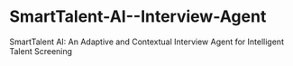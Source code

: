 # SmartTalent-AI--Interview-Agent
SmartTalent AI: An Adaptive and Contextual Interview Agent for Intelligent Talent Screening
